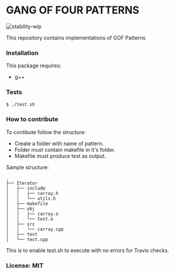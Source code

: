 # GANG OF FOUR PATTERNS

![stability-wip](https://img.shields.io/badge/stability-work_in_progress-lightgrey.svg)  

This repository contains implementations of GOF Patterns

### Installation

This package requires:
- g++

### Tests

```sh
$ ./test.sh
```

### How to contribute

To contibute follow the structure:

- Create a folder with name of pattern.
- Folder must contain makefile in it's folder.
- Makefile must produce test as output.

Sample structure:
```
.
├── Iterator
│   ├── include
│   │   ├── carray.h
│   │   └── utils.h
│   ├── makefile
│   ├── obj
│   │   ├── carray.o
│   │   └── test.o
│   ├── src
│   │   └── carray.cpp
│   ├── test
│   └── test.cpp

```

This is to enable test.sh to execute with no errors for Travis checks.

### License: MIT

